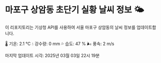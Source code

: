 
# 마포구 상암동 초단기 실황 날씨 정보 🌤️

이 리포지토리는 기상청 API를 사용하여 서울 마포구 상암동의 날씨 정보를 업데이트합니다. 

🌡️ 기온: 2.1 ℃
💧 강수량: 0 mm
💦 습도: 47 %
🌬️ 풍속: 2 m/s

마지막 업데이트 시각: 2025년 03월 03일 22시 19분    
